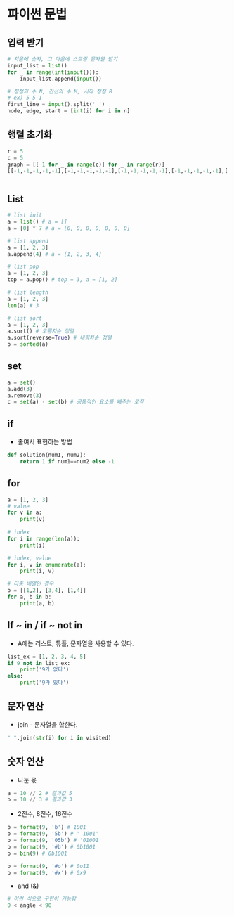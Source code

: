 # 파이썬 문법
## 입력 받기
```python
# 처음에 숫자, 그 다음에 스트링 문자열 받기
input_list = list()
for _ in range(int(input())):
    input_list.append(input())

# 정점의 수 N, 간선의 수 M, 시작 정점 R
# ex) 5 5 1
first_line = input().split(' ')
node, edge, start = [int(i) for i in n]
```

## 행렬 초기화

```python
r = 5
c = 5
graph = [[-1 for _ in range(c)] for _ in range(r)]
[[-1,-1,-1,-1,-1],[-1,-1,-1,-1,-1],[-1,-1,-1,-1,-1],[-1,-1,-1,-1,-1],[-1,-1,-1,-1,-1]]



```



## List
```python
# list init
a = list() # a = []
a = [0] * 7 # a = [0, 0, 0, 0, 0, 0, 0]

# list append
a = [1, 2, 3]
a.append(4) # a = [1, 2, 3, 4]

# list pop
a = [1, 2, 3]
top = a.pop() # top = 3, a = [1, 2]

# list length
a = [1, 2, 3]
len(a) # 3

# list sort
a = [1, 2, 3]
a.sort() # 오름차순 정렬
a.sort(reverse=True) # 내림차순 정렬
b = sorted(a)
```
## set
```python
a = set()
a.add(3)
a.remove(3)
c = set(a) - set(b) # 공통적인 요소를 빼주는 로직
```

## if
* 줄여서 표현하는 방법
```python
def solution(num1, num2):
    return 1 if num1==num2 else -1
```

## for

```python
a = [1, 2, 3]
# value
for v in a:
    print(v)
    
# index
for i in range(len(a)):
    print(i)

# index, value
for i, v in enumerate(a):
    print(i, v)

# 다중 배열인 경우
b = [[1,2], [3,4], [1,4]]
for a, b in b:
    print(a, b)
```


## If ~ in / if ~ not in
* A에는 리스트, 튜플, 문자열을 사용할 수 있다.
```python
list_ex = [1, 2, 3, 4, 5]
if 9 not in list_ex:
    print('9가 없다')
else:
    print('9가 있다')
```

## 문자 연산
* join - 문자열을 합한다.
```python
" ".join(str(i) for i in visited)
```

## 숫자 연산
* 나눈 몫
```python
a = 10 // 2 # 결과값 5
b = 10 // 3 # 결과값 3
```
* 2진수, 8진수, 16진수
```python
b = format(9, 'b') # 1001
b = format(9, '5b') # ' 1001'
b = format(9, '05b') # '01001'
b = format(9, '#b') # 0b1001
b = bin(9) # 0b1001

b = format(9, '#o') # 0o11
b = format(9, '#x') # 0x9


```

* and (&)
```python
# 이런 식으로 구현이 가능함
0 < angle < 90
```

